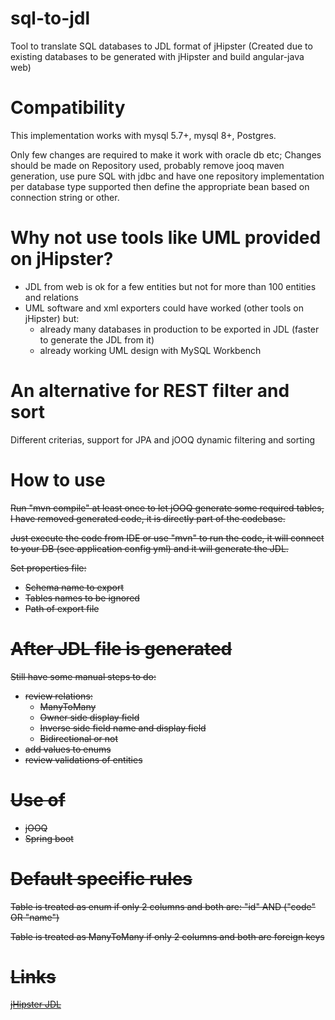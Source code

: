 
# sql-to-jdl
Tool to translate SQL databases to JDL format of jHipster (Created due to existing databases to be generated with jHipster and build angular-java web)


# Compatibility
This implementation works with mysql 5.7+, mysql 8+, Postgres.

Only few changes are required to make it work with oracle db etc; Changes should be made on Repository used, probably remove jooq maven generation, use pure SQL with jdbc and have one repository implementation per database type supported then define the appropriate bean based on connection string or other.

# Why not use tools like UML provided on jHipster?
- JDL from web is ok for a few entities but not for more than 100 entities and relations
- UML software and xml exporters could have worked (other tools on jHipster) but:
  - already many databases in production to be exported in JDL (faster to generate the JDL from it)
  - already working UML design with MySQL Workbench

# An alternative for REST filter and sort
Different criterias, support for JPA and jOOQ dynamic filtering and sorting

# How to use
<s>Run "mvn compile" at least once to let jOOQ generate some required tables, I have removed generated code, it is directly part of the codebase.

Just execute the code from IDE or use "mvn" to run the code, it will connect to your DB (see application config yml) and it will generate the JDL.

Set properties file:
- Schema name to export
- Tables names to be ignored
- Path of export file

# After JDL file is generated
Still have some manual steps to do:
- review relations:
  - ManyToMany
  - Owner side display field
  - Inverse side field name and display field
  - Bidirectional or not
- add values to enums
- review validations of entities

# Use of
- jOOQ
- Spring boot

# Default specific rules
Table is treated as enum if only 2 columns and both are: "id" AND ("code" OR "name")

Table is treated as ManyToMany if only 2 columns and both are foreign keys

# Links
[jHipster JDL](http://www.jhipster.tech/jdl/)
